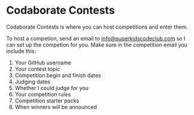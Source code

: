 # Codaborate Contests
Codaborate Contests is where you can host competitions and enter them.

To host a competion, send an email to info@superkidscodeclub.com so I can set up the competion for you. Make sure in the competition email you include this:

1. Your GitHub username
2. Your contest topic
3. Competition begin and finish dates
4. Judging dates
5. Whether I could judge for you
6. Your competition rules
7. Competition starter packs
8. When winners will be announced

